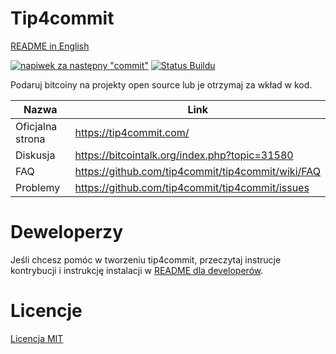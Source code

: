 Tip4commit
==========
[README in English](README.md)

[![napiwek za następny "commit"](https://tip4commit.com/projects/307.svg)](https://tip4commit.com/projects/307)
[![Status Buildu](https://travis-ci.org/tip4commit/tip4commit.svg?branch=master)](https://travis-ci.org/tip4commit/tip4commit)

Podaruj bitcoiny na projekty open source lub je otrzymaj za wkład w kod.

Nazwa | Link
----|----|
Oficjalna strona | https://tip4commit.com/
Diskusja | https://bitcointalk.org/index.php?topic=31580
FAQ | https://github.com/tip4commit/tip4commit/wiki/FAQ
Problemy | https://github.com/tip4commit/tip4commit/issues

Deweloperzy
==========

Jeśli chcesz pomóc w tworzeniu tip4commit, przeczytaj instrucje kontrybucji i instrukcję instalacji w [README dla developerów](https://github.com/tip4commit/tip4commit/wiki/Developer-README).

Licencje
=======

[Licencja MIT](https://github.com/tip4commit/tip4commit/blob/master/LICENSE)
